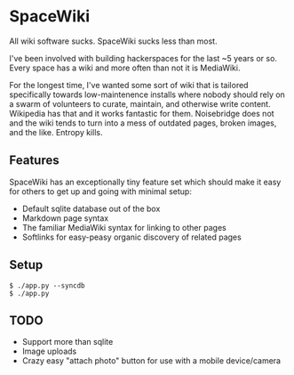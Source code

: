# SpaceWiki

All wiki software sucks. SpaceWiki sucks less than most.

I've been involved with building hackerspaces for the last ~5 years or so. Every
space has a wiki and more often than not it is MediaWiki.

For the longest time, I've wanted some sort of wiki that is tailored
specifically towards low-maintenence installs where nobody should rely on a
swarm of volunteers to curate, maintain, and otherwise write content. Wikipedia
has that and it works fantastic for them. Noisebridge does not and the wiki
tends to turn into a mess of outdated pages, broken images, and the like.
Entropy kills.

## Features

SpaceWiki has an exceptionally tiny feature set which should make it easy for
others to get up and going with minimal setup:

* Default sqlite database out of the box
* Markdown page syntax
* The familiar MediaWiki syntax for linking to other pages
* Softlinks for easy-peasy organic discovery of related pages

## Setup

    $ ./app.py --syncdb
    $ ./app.py

## TODO

* Support more than sqlite
* Image uploads
* Crazy easy "attach photo" button for use with a mobile device/camera
